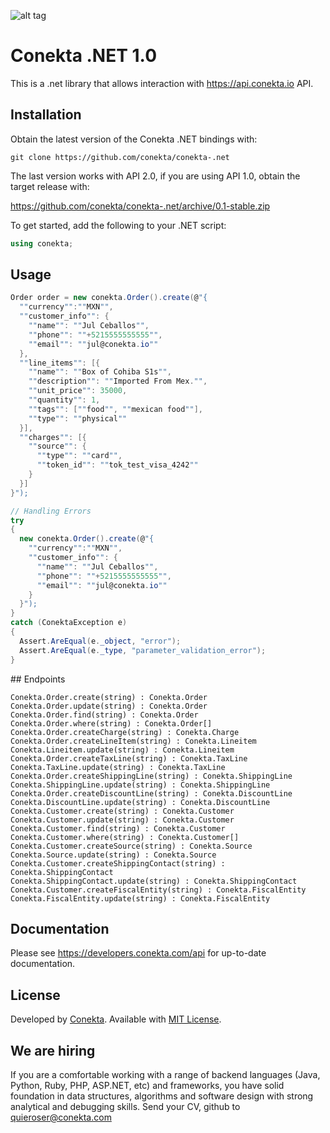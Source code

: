 
![alt tag](https://raw.github.com/conekta/conekta-.net/master/readme_files/cover.png)

# Conekta .NET 1.0

This is a .net library that allows interaction with https://api.conekta.io API.

## Installation

Obtain the latest version of the Conekta .NET bindings with:

    git clone https://github.com/conekta/conekta-.net

The last version works with API 2.0, if you are using API 1.0, obtain the target release with:

https://github.com/conekta/conekta-.net/archive/0.1-stable.zip

To get started, add the following to your .NET script:

```csharp
using conekta;
```


## Usage

```csharp
Order order = new conekta.Order().create(@"{
  ""currency"":""MXN"",
  ""customer_info"": {
    ""name"": ""Jul Ceballos"",
    ""phone"": ""+5215555555555"",
    ""email"": ""jul@conekta.io""
  },
  ""line_items"": [{
    ""name"": ""Box of Cohiba S1s"",
    ""description"": ""Imported From Mex."",
    ""unit_price"": 35000,
    ""quantity"": 1,
    ""tags"": [""food"", ""mexican food""],
    ""type"": ""physical""
  }],
  ""charges"": [{
    ""source"": {
      ""type"": ""card"",
      ""token_id"": ""tok_test_visa_4242""
    }
  }]
}");

// Handling Errors
try
{
  new conekta.Order().create(@"{
    ""currency"":""MXN"",
    ""customer_info"": {
      ""name"": ""Jul Ceballos"",
      ""phone"": ""+5215555555555"",
      ""email"": ""jul@conekta.io""
    }
  }");
}
catch (ConektaException e)
{
  Assert.AreEqual(e._object, "error");
  Assert.AreEqual(e._type, "parameter_validation_error");
}
```

## Endpoints

```
Conekta.Order.create(string) : Conekta.Order
Conekta.Order.update(string) : Conekta.Order
Conekta.Order.find(string) : Conekta.Order
Conekta.Order.where(string) : Conekta.Order[]
Conekta.Order.createCharge(string) : Conekta.Charge
Conekta.Order.createLineItem(string) : Conekta.Lineitem
Conekta.Lineitem.update(string) : Conekta.Lineitem
Conekta.Order.createTaxLine(string) : Conekta.TaxLine
Conekta.TaxLine.update(string) : Conekta.TaxLine
Conekta.Order.createShippingLine(string) : Conekta.ShippingLine
Conekta.ShippingLine.update(string) : Conekta.ShippingLine
Conekta.Order.createDiscountLine(string) : Conekta.DiscountLine
Conekta.DiscountLine.update(string) : Conekta.DiscountLine
Conekta.Customer.create(string) : Conekta.Customer
Conekta.Customer.update(string) : Conekta.Customer
Conekta.Customer.find(string) : Conekta.Customer
Conekta.Customer.where(string) : Conekta.Customer[]
Conekta.Customer.createSource(string) : Conekta.Source
Conekta.Source.update(string) : Conekta.Source
Conekta.Customer.createShippingContact(string) : Conekta.ShippingContact
Conekta.ShippingContact.update(string) : Conekta.ShippingContact
Conekta.Customer.createFiscalEntity(string) : Conekta.FiscalEntity
Conekta.FiscalEntity.update(string) : Conekta.FiscalEntity
```

## Documentation

Please see https://developers.conekta.com/api for up-to-date documentation.

License
-------
Developed by [Conekta](https://www.conekta.com). Available with [MIT License](LICENSE).

We are hiring
-------------

If you are a comfortable working with a range of backend languages (Java, Python, Ruby, PHP, ASP.NET, etc) and frameworks, you have solid foundation in data structures, algorithms and software design with strong analytical and debugging skills. 
Send your CV, github to quieroser@conekta.com
